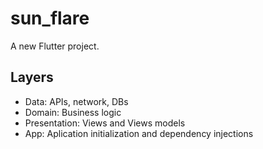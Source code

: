 # sun_flare

A new Flutter project.

## Layers
- Data: APIs, network, DBs
- Domain: Business logic
- Presentation: Views and Views models
- App: Aplication initialization and dependency injections